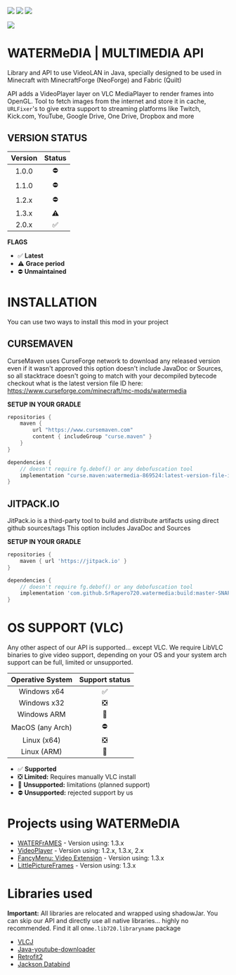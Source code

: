 [![](https://cf.way2muchnoise.eu/watermedia.svg?badge_style=for_the_badge)](https://www.curseforge.com/minecraft/mc-mods/watermedia)
[![](https://cf.way2muchnoise.eu/versions/Supports_watermedia_all.svg?badge_style=for_the_badge)](https://www.curseforge.com/minecraft/mc-mods/watermedia/files)
[![](https://img.shields.io/curseforge/v/869524?style=for-the-badge&labelColor=%232d2d2d&color=%23e04e14&link=https%3A%2F%2Fwww.curseforge.com%2Fminecraft%2Fmc-mods%2Fwatermedia%2Ffiles)](https://www.curseforge.com/minecraft/mc-mods/watermedia/files)

[![](https://jitpack.io/v/SrRapero720/watermedia.svg?style=flat-square)](https://jitpack.io/#SrRapero720/watermedia)


# WATERMeDIA | MULTIMEDIA API
Library and API to use VideoLAN in Java, specially designed to be used 
in Minecraft with MinecraftForge (NeoForge) and Fabric (Quilt)

API adds a VideoPlayer layer on VLC MediaPlayer to render frames into OpenGL.
Tool to fetch images from the internet and store it in cache,
``URLFixer``'s to give extra support to streaming platforms like Twitch,
Kick.com, YouTube, Google Drive, One Drive, Dropbox and more

## VERSION STATUS
| Version | Status |
|:-------:|:------:|
|  1.0.0  |   ⛔    |
|  1.1.0  |   ⛔    |
|  1.2.x  |   ⛔    |
|  1.3.x  |   ⚠    |
|  2.0.x  |   ✅    |
**FLAGS**
- ✅ **Latest**
- ⚠ **Grace period**
- ⛔ **Unmaintained**

# INSTALLATION
You can use two ways to install this mod in your project

## CURSEMAVEN
CurseMaven uses CurseForge network to download any released version even if it wasn't approved
this option doesn't include JavaDoc or Sources,
so all stacktrace doesn't going to match with your decompiled bytecode
checkout what is the latest version file ID here: https://www.curseforge.com/minecraft/mc-mods/watermedia

**SETUP IN YOUR GRADLE**
```gradle
repositories {
    maven {
        url "https://www.cursemaven.com"
        content { includeGroup "curse.maven" }
    }
}

dependencies {
    // doesn't require fg.debof() or any debofuscation tool
    implementation "curse.maven:watermedia-869524:latest-version-file-id"
}
```

## JITPACK.IO
JitPack.io is a third-party tool to build and distribute artifacts using direct github sources/tags
This option includes JavaDoc and Sources

**SETUP IN YOUR GRADLE**
```gradle
repositories {
    maven { url 'https://jitpack.io' }
}

dependencies {
    // doesn't require fg.debof() or any debofuscation tool
    implementation 'com.github.SrRapero720.watermedia:build:master-SNAPSHOT'
}
```

# OS SUPPORT (VLC)
Any other aspect of our API is supported... except VLC.
We require LibVLC binaries to give video support, 
depending on your OS and your system arch support can be full, limited or unsupported.

| Operative System | Support status |
|:----------------:|:--------------:|
|   Windows x64    |       ✅        |
|   Windows x32    |       ❎        |
|   Windows ARM    |       🚫       |
| MacOS (any Arch) |       ⛔        |
|   Linux (x64)    |       ❎        |
|   Linux (ARM)    |       🚫       |

- ✅ **Supported**
- ❎ **Limited:** Requires manually VLC install
- 🚫 **Unsupported:** limitations (planned support)
- ⛔ **Unsupported:** rejected support by us

# Projects using WATERMeDIA
- [WATERFrAMES](https://www.curseforge.com/minecraft/mc-mods/waterframes) - Version using: 1.3.x
- [VideoPlayer](https://www.curseforge.com/minecraft/mc-mods/video-player) - Version using: 1.2.x, 1.3.x, 2.x
- [FancyMenu: Video Extension](https://legacy.curseforge.com/minecraft/mc-mods/fancymenu-video) - Version using: 1.3.x
- [LittlePictureFrames](https://www.curseforge.com/minecraft/mc-mods/littleframes) - Version using: 1.3.x

# Libraries used
**Important:** All libraries are relocated and wrapped using shadowJar. You can skip our API and directly use
 all native libraries... highly no recommended. Find it all on``me.lib720.libraryname`` package
- [VLCJ](https://github.com/caprica/vlcj/tree/vlcj-4.x)
- [Java-youtube-downloader](https://github.com/sealedtx/java-youtube-downloader)
- [Retrofit2](https://square.github.io/retrofit/)
- [Jackson Databind](https://github.com/FasterXML/jackson-databind)